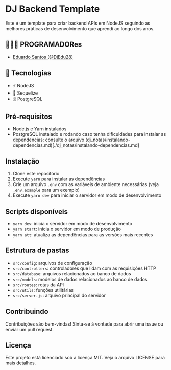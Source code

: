 # DJ Backend Template

Este é um template para criar backend APIs em NodeJS seguindo as melhores práticas de desenvolvimento que aprendi ao longo dos anos.

## 👨🏼‍💻 PROGRAMADORes

- [Eduardo Santos (@DjEdu28)](https://github.com/djedu28)

## 🚀 Tecnologias

- ⚡ NodeJS
- 💾 Sequelize
- 🗄 PostgreSQL

## Pré-requisitos

- Node.js e Yarn instalados
- PostgreSQL instalado e rodando
caso tenha dificuldades para instalar as dependencias: consulte o arquivo (dj_notas/instalando-dependencias.md)[./dj_notas/instalando-dependencias.md]

## Instalação

1. Clone este repositório
2. Execute `yarn` para instalar as dependências
3. Crie um arquivo `.env` com as variáveis de ambiente necessárias (veja `.env.example` para um exemplo)
4. Execute `yarn dev` para iniciar o servidor em modo de desenvolvimento

## Scripts disponíveis

- `yarn dev`: inicia o servidor em modo de desenvolvimento
- `yarn start`: inicia o servidor em modo de produção
- `yarn att`: atualiza as dependências para as versões mais recentes

## Estrutura de pastas

- `src/config`: arquivos de configuração
- `src/controllers`: controladores que lidam com as requisições HTTP
- `src/database`: arquivos relacionados ao banco de dados
- `src/models`: modelos de dados relacionados ao banco de dados
- `src/routes`: rotas da API
- `src/utils`: funções utilitárias
- `src/server.js`: arquivo principal do servidor

## Contribuindo

Contribuições são bem-vindas! Sinta-se à vontade para abrir uma issue ou enviar um pull request.

## Licença

Este projeto está licenciado sob a licença MIT. Veja o arquivo LICENSE para mais detalhes.
